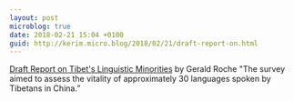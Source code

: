 ```yaml
---
layout: post
microblog: true
date: 2018-02-21 15:04 +0100
guid: http://kerim.micro.blog/2018/02/21/draft-report-on.html
---
```

[Draft Report on Tibet's Linguistic Minorities](https://dx.doi.org/10.17605/OSF.IO/SJNBK) by Gerald Roche "The survey aimed to assess the vitality of approximately 30 languages spoken by Tibetans in China.”
